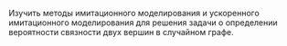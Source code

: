 Изучить методы имитационного моделирования и ускоренного имитационного моделирования для решения задачи о определении вероятности связности двух вершин в случайном
графе.
